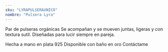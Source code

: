 ```yaml
---
sku: "LYRAPULSERAUNICO"
nombre: "Pulsera Lyra"
---
```


Par de pulseras orgánicas
Se acompañan y se mueven juntas, ligeras y con textura sutil. Diseñadas para lucir siempre en pareja.

Hecha a mano en plata 925
Disponible con baño en oro
Contáctame